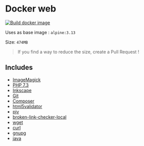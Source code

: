 # Docker web

[![Build docker image](https://github.com/wdesportes/docker-web/actions/workflows/build.yml/badge.svg?branch=main)](https://github.com/wdesportes/docker-web/actions/workflows/build.yml)

Uses as base image : `alpine:3.13`

Size: `474MB`
> If you find a way to reduce the size, create a Pull Request !

## Includes

- [ImageMagick](https://www.imagemagick.org/)
- [PHP 7.3](http://www.php.net/ChangeLog-7.php)
- [Inkscape](https://inkscape.org/)
- [Git](https://git-scm.com/)
- [Composer](https://getcomposer.org/)
- [html5validator](https://github.com/svenkreiss/html5validator)
- [pjv](https://github.com/hvnsweeting/pjv)
- [broken-link-checker-local](https://github.com/LukasHechenberger/broken-link-checker-local)
- [wget](https://www.gnu.org/software/wget/)
- [curl](https://curl.haxx.se/)
- [gnupg](https://www.gnupg.org/)
- [java](https://www.java.com/)
